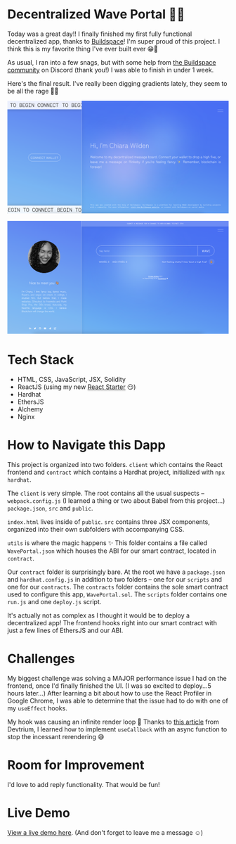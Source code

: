 # Decentralized Wave Portal 👋🏽

Today was a great day!! I finally finished my first fully functional decentralized app, thanks to [Buildspace](https://buildspace.so)! I'm super proud of this project. I think this is my favorite thing I've ever built ever 😁🤩

As usual, I ran into a few snags, but with some help from [the Buildspace community](https://discord.com/invite/vPmqZqgpsS) on Discord (thank you!) I was able to finish in under 1 week.

Here's the final result. I've really been digging gradients lately, they seem to be all the rage 💅🏽

![Wave Portal (Landing Page)](/readme/wave-portal-01.png)  

![Wave Portal (Message Board)](/readme/wave-portal-02.png)  

# Tech Stack

* HTML, CSS, JavaScript, JSX, Solidity
* ReactJS (using my new [React Starter](https://github.com/chiarawilden/react-starter) 😏)
* Hardhat
* EthersJS
* Alchemy
* Nginx

# How to Navigate this Dapp

This project is organized into two folders. ```client``` which contains the React frontend and ```contract``` which contains a Hardhat project, initialized with ```npx hardhat```.

The ```client``` is very simple. The root contains all the usual suspects – ```webpack.config.js``` (I learned a thing or two about Babel from this project...) ```package.json```, ```src``` and ```public```. 

```index.html``` lives inside of ```public```. ```src``` contains three JSX components, organized into their own subfolders with accompanying CSS.

```utils``` is where the magic happens ✨ This folder contains a file called ```WavePortal.json``` which houses the ABI for our smart contract, located in ```contract```.

Our ```contract``` folder is surprisingly bare. At the root we have a ```package.json``` and ```hardhat.config.js``` in addition to two folders – one for our ```scripts``` and one for our ```contracts```. The ```contracts``` folder contains the sole smart contract used to configure this app, ```WavePortal.sol```. The ```scripts``` folder contains one ```run.js``` and one ```deploy.js``` script.

It's actually not as complex as I thought it would be to deploy a decentralized app! The frontend hooks right into our smart contract with just a few lines of EthersJS and our ABI.

# Challenges

My biggest challenge was solving a MAJOR performance issue I had on the frontend, once I'd finally finished the UI. (I was so excited to deploy...5 hours later...) After learning a bit about how to use the React Profiler in Google Chrome, I was able to determine that the issue had to do with one of my ```useEffect``` hooks.

My hook was causing an infinite render loop 🙈 Thanks to [this article](https://devtrium.com/posts/async-functions-useeffect) from Devtrium, I learned how to implement ```useCallback``` with an async function to stop the incessant rerendering 😅

# Room for Improvement

I'd love to add reply functionality. That would be fun!

# Live Demo

[View a live demo here](https://portfolio.chiarawilden.com/wave-portal). (And don't forget to leave me a message ☺️)



